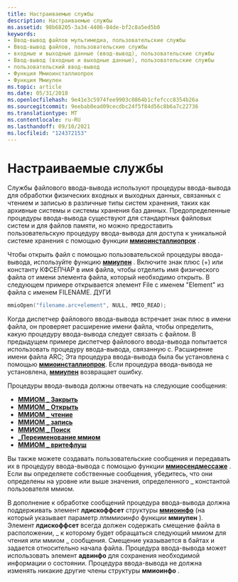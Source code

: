 ```yaml
---
title: Настраиваемые службы
description: Настраиваемые службы
ms.assetid: 98b68205-3a34-4406-84de-bf2c8a5ed5b0
keywords:
- Ввод-вывод файлов мультимедиа, пользовательские службы
- Ввод-вывод файлов, пользовательские службы
- входные и выходные данные (ввод-вывод), пользовательские службы
- Ввод-вывод (входные и выходные данные), пользовательские службы
- пользовательский ввод-вывод
- Функция Ммиоинсталлиопрок
- Функция Ммиупен
ms.topic: article
ms.date: 05/31/2018
ms.openlocfilehash: 9e41e3c5974fee9903c0864b1cfefccc8354b26a
ms.sourcegitcommit: 9eebab0ead09cecdbc24f5f84d56c8b6a7c22736
ms.translationtype: MT
ms.contentlocale: ru-RU
ms.lasthandoff: 09/10/2021
ms.locfileid: "124372153"
---
```

# <a name="custom-services"></a>Настраиваемые службы

Службы файлового ввода-вывода используют процедуры ввода-вывода для обработки физических входных и выходных данных, связанных с чтением и записью в различные типы систем хранения, таких как архивные системы и системы хранения баз данных. Предопределенные процедуры ввода-вывода существуют для стандартных файловых систем и для файлов памяти, но можно предоставить пользовательскую процедуру ввода-вывода для доступа к уникальной системе хранения с помощью функции [**ммиоинсталлиопрок**](/windows/win32/api/mmiscapi/nf-mmiscapi-mmioinstallioproc) .

Чтобы открыть файл с помощью пользовательской процедуры ввода-вывода, используйте функцию [**ммиупен**](/windows/win32/api/mmiscapi/nf-mmiscapi-mmioopen) . Включите знак плюс (+) или константу КФСЕПЧАР в имя файла, чтобы отделить имя физического файла от имени элемента файла, который необходимо открыть. В следующем примере открывается элемент File с именем "Element" из файла с именем FILENAME. ДУГИ


```C++
mmioOpen("filename.arc+element", NULL, MMIO_READ); 
```



Когда диспетчер файлового ввода-вывода встречает знак плюс в имени файла, он проверяет расширение имени файла, чтобы определить, какую процедуру ввода-вывода следует связать с файлом. В предыдущем примере диспетчер файлового ввода-вывода попытается использовать процедуру ввода-вывода, связанную с. Расширение имени файла ARC; Эта процедура ввода-вывода была бы установлена с помощью [**ммиоинсталлиопрок**](/windows/win32/api/mmiscapi/nf-mmiscapi-mmioinstallioproc). Если процедура ввода-вывода не установлена, [**ммиупен**](/windows/win32/api/mmiscapi/nf-mmiscapi-mmioopen) возвращает ошибку.

Процедуры ввода-вывода должны отвечать на следующие сообщения:

-   [**ММИОМ \_ Закрыть**](mmiom-close.md)
-   [**ММИОМ \_ Открыть**](mmiom-open.md)
-   [**ММИОМ \_ чтение**](mmiom-read.md)
-   [**ММИОМ \_ запись**](mmiom-write.md)
-   [**ММИОМ \_ Поиск**](mmiom-seek.md)
-   [**\_Переименование ммиом**](mmiom-rename.md)
-   [**ММИОМ \_ вритефлуш**](mmiom-writeflush.md)

Вы также можете создавать пользовательские сообщения и передавать их в процедуру ввода-вывода с помощью функции [**ммиосендмессаже**](/windows/win32/api/mmiscapi/nf-mmiscapi-mmiosendmessage) . Если вы определяете собственные сообщения, убедитесь, что они определены на уровне или выше значения, определенного \_ константой пользователя ммиом.

В дополнение к обработке сообщений процедура ввода-вывода должна поддерживать элемент **лдискоффсет** структуры [**ммиоинфо**](/previous-versions//dd757322(v=vs.85)) (на который указывает параметр *лпммиоинфо* функции **ммиупен** ). Элемент **лдискоффсет** всегда должен содержать смещение файла в расположении, \_ к которому будет обращаться следующий ммиом для чтения или ммиом \_ сообщения. Смещение указывается в байтах и задается относительно начала файла. Процедура ввода-вывода может использовать элемент **адвинфо** для сохранения необходимой информации о состоянии. Процедура ввода-вывода не должна изменять никакие другие члены структуры **ммиоинфо** .

 

 